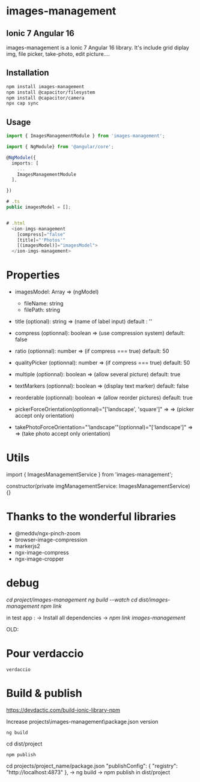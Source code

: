 # images-management
## Ionic 7 Angular 16

images-management is a Ionic 7 Angular 16 library. It's include grid diplay img, file picker, take-photo, edit picture....

## Installation


```bash
npm install images-management
npm install @capacitor/filesystem
npm install @capacitor/camera
npx cap sync
```

## Usage

```ts
import { ImagesManagementModule } from 'images-management';

import { NgModule} from '@angular/core';

@NgModule({
  imports: [
    ...
    ImagesManagementModule
  ],

})

# .ts
public imagesModel = [];


# .html
  <ion-imgs-management 
    [compress]="false" 
    [title]="'Photos'" 
    [(imagesModel)]="imagesModel">
  </ion-imgs-management>


```

# Properties
- imagesModel: Array => (ngModel)
   - fileName: string
   - filePath: string

- title (optional): string => (name of label input)
    default : ''

- compress (optionnal): boolean => (use compression system)
    default: false
- ratio (optionnal): number => (if compress === true)
    default: 50
- qualityPicker (optionnal): number => (if compress === true)
    default: 50

- multiple (optionnal): boolean => (allow several picture)
    default: true

- textMarkers (optionnal): boolean => (display text marker)
    default: false

- reorderable (optionnal): boolean => (allow reorder pictures)
    default: true

- pickerForceOrientation(optionnal)="['landscape', 'square']" => => (picker accept only orientation)

- takePhotoForceOrientation="'landscape'"(optionnal)="['landscape']" => => (take photo accept only orientation)

# Utils
import { ImagesManagementService } from 'images-management';

  constructor(private imgManagementService: ImagesManagementService) {}



# Thanks to the wonderful libraries

- @meddv/ngx-pinch-zoom
- browser-image-compression
- markerjs2
- ngx-image-compress
- ngx-image-cropper


# debug
*cd project/images-management*
*ng build --watch*
*cd dist/images-management*
*npm link*

in test app :
-> Install all dependencies
-> *npm link images-management*

OLD:
<!-- If module not found on test app
```Powershell
npm root -g
rmdir 'C:/Users/.../AppData/Roaming/npm/node_modules/images-management'
cd dist/images-management
npm unlink images-management
ng build --watch (at root)
MAYBE npm i in dist/project
npm link
```
Verify in "C:/Users/.../AppData/Roaming/npm/node_modules/images-management" if node_modules exist -->


# Pour verdaccio

```terminal
verdaccio
```

# Build & publish
https://devdactic.com/build-ionic-library-npm

Increase projects\images-management\package.json version

```root
ng build
```
cd dist/project
```
npm publish
```


cd projects/project_name/package.json
"publishConfig": {
    "registry": "http://localhost:4873"
  },
  -> ng build
  -> npm publish in dist/project



